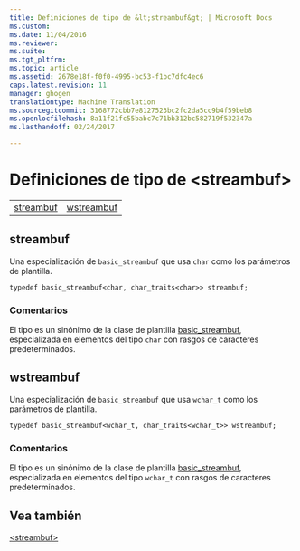 ```yaml
---
title: Definiciones de tipo de &lt;streambuf&gt; | Microsoft Docs
ms.custom: 
ms.date: 11/04/2016
ms.reviewer: 
ms.suite: 
ms.tgt_pltfrm: 
ms.topic: article
ms.assetid: 2678e18f-f0f0-4995-bc53-f1bc7dfc4ec6
caps.latest.revision: 11
manager: ghogen
translationtype: Machine Translation
ms.sourcegitcommit: 3168772cbb7e8127523bc2fc2da5cc9b4f59beb8
ms.openlocfilehash: 8a11f21fc55babc7c71bb312bc582719f532347a
ms.lasthandoff: 02/24/2017

---
```

# <a name="ltstreambufgt-typedefs"></a>Definiciones de tipo de &lt;streambuf&gt;
|||  
|-|-|  
|[streambuf](#streambuf)|[wstreambuf](#wstreambuf)|  
  
##  <a name="a-namestreambufa--streambuf"></a><a name="streambuf"></a>  streambuf  
 Una especialización de `basic_streambuf` que usa `char` como los parámetros de plantilla.  
  
```
typedef basic_streambuf<char, char_traits<char>> streambuf;
```  
  
### <a name="remarks"></a>Comentarios  
 El tipo es un sinónimo de la clase de plantilla [basic_streambuf](../standard-library/basic-streambuf-class.md), especializada en elementos del tipo `char` con rasgos de caracteres predeterminados.  
  
##  <a name="a-namewstreambufa--wstreambuf"></a><a name="wstreambuf"></a>  wstreambuf  
 Una especialización de `basic_streambuf` que usa `wchar_t` como los parámetros de plantilla.  
  
```
typedef basic_streambuf<wchar_t, char_traits<wchar_t>> wstreambuf;
```  
  
### <a name="remarks"></a>Comentarios  
 El tipo es un sinónimo de la clase de plantilla [basic_streambuf](../standard-library/basic-streambuf-class.md), especializada en elementos del tipo `wchar_t` con rasgos de caracteres predeterminados.  
  
## <a name="see-also"></a>Vea también  
 [\<streambuf>](../standard-library/streambuf.md)





